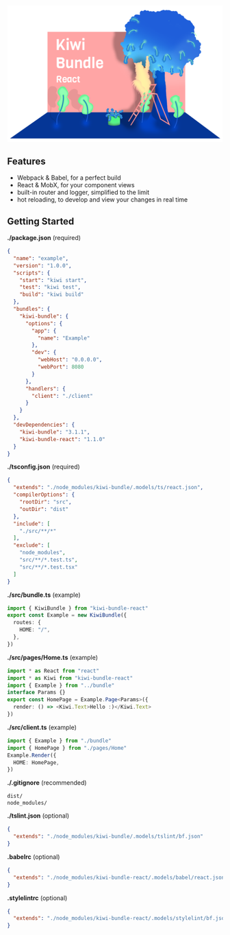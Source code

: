 
![Kiwi Bundle React](./assets/cover.png)

## Features
- Webpack & Babel, for a perfect build
- React & MobX, for your component views
- built-in router and logger, simplified to the limit
- hot reloading, to develop and view your changes in real time


## Getting Started
**./package.json** (required)
```json
{
  "name": "example",
  "version": "1.0.0",
  "scripts": {
    "start": "kiwi start",
    "test": "kiwi test",
    "build": "kiwi build"
  },
  "bundles": {
    "kiwi-bundle": {
      "options": {
        "app": {
          "name": "Example"
        },
        "dev": {
          "webHost": "0.0.0.0",
          "webPort": 8080
        }
      },
      "handlers": {
        "client": "./client"
      }
    }
  },
  "devDependencies": {
    "kiwi-bundle": "3.1.1",
    "kiwi-bundle-react": "1.1.0"
  }
}
```

**./tsconfig.json** (required)
```json
{
  "extends": "./node_modules/kiwi-bundle/.models/ts/react.json",
  "compilerOptions": {
    "rootDir": "src",
    "outDir": "dist"
  },
  "include": [
    "./src/**/*"
  ],
  "exclude": [
    "node_modules",
    "src/**/*.test.ts",
    "src/**/*.test.tsx"
  ]
}
```

**./src/bundle.ts** (example)
```typescript
import { KiwiBundle } from "kiwi-bundle-react"
export const Example = new KiwiBundle({
  routes: {
    HOME: "/",
  },
})
```

**./src/pages/Home.ts** (example)
```typescript
import * as React from "react"
import * as Kiwi from "kiwi-bundle-react"
import { Example } from "../bundle"
interface Params {}
export const HomePage = Example.Page<Params>({
  render: () => <Kiwi.Text>Hello :)</Kiwi.Text>
})
```

**./src/client.ts** (example)
```typescript
import { Example } from "./bundle"
import { HomePage } from "./pages/Home"
Example.Render({
  HOME: HomePage,
})
```

**./.gitignore** (recommended)
```
dist/
node_modules/
```

**./tslint.json** (optional)
```json
{
  "extends": "./node_modules/kiwi-bundle/.models/tslint/bf.json"
}
```

**.babelrc** (optional)
```json
{
  "extends": "./node_modules/kiwi-bundle-react/.models/babel/react.json"
}
```

**.stylelintrc** (optional)
```json
{
  "extends": "./node_modules/kiwi-bundle-react/.models/stylelint/bf.json"
}
```
